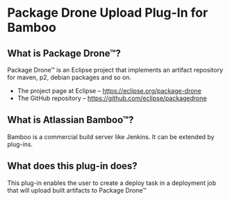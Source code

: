 Package Drone Upload Plug-In for Bamboo
=======================================

What is Package Drone™?
-----------------------
Package Drone™ is an Eclipse project that implements an artifact repository for maven, p2, debian packages and so on. 
 * The project page at Eclipse – https://eclipse.org/package-drone
 * The GitHub repository – https://github.com/eclipse/packagedrone

What is Atlassian Bamboo™?
-------------------------
Bamboo is a commercial build server like Jenkins. It can be extended by plug-ins.

What does this plug-in does?
----------------------------
This plug-in enables the user to create a deploy task in a deployment job that will upload built artifacts to Package Drone™
